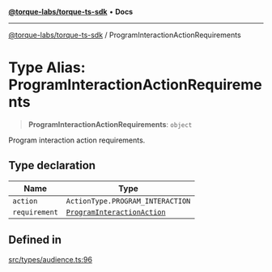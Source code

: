 [**@torque-labs/torque-ts-sdk**](../README.md) • **Docs**

***

[@torque-labs/torque-ts-sdk](../globals.md) / ProgramInteractionActionRequirements

# Type Alias: ProgramInteractionActionRequirements

> **ProgramInteractionActionRequirements**: `object`

Program interaction action requirements.

## Type declaration

| Name | Type |
| ------ | ------ |
| `action` | `ActionType.PROGRAM_INTERACTION` |
| `requirement` | [`ProgramInteractionAction`](ProgramInteractionAction.md) |

## Defined in

[src/types/audience.ts:96](https://github.com/torque-labs/torque-ts-sdk/blob/e34efdf278512e8a58bacdba966e9cd90b1db20a/src/types/audience.ts#L96)
